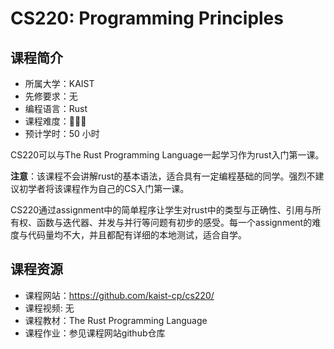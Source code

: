 # CS220: Programming Principles

## 课程简介

- 所属大学：KAIST
- 先修要求：无
- 编程语言：Rust
- 课程难度：🌟🌟🌟
- 预计学时：50 小时

CS220可以与The Rust Programming Language一起学习作为rust入门第一课。

**注意**：该课程不会讲解rust的基本语法，适合具有一定编程基础的同学。强烈不建议初学者将该课程作为自己的CS入门第一课。

CS220通过assignment中的简单程序让学生对rust中的类型与正确性、引用与所有权、函数与迭代器、并发与并行等问题有初步的感受。每一个assignment的难度与代码量均不大，并且都配有详细的本地测试，适合自学。

## 课程资源

- 课程网站：<https://github.com/kaist-cp/cs220/>
- 课程视频: 无
- 课程教材：The Rust Programming Language
- 课程作业：参见课程网站github仓库
